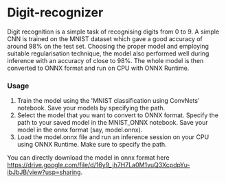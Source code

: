 # Digit-recognizer
Digit recognition is a simple task of recognising digits from 0 to 9. A simple CNN is trained on the MNIST dataset which gave a good accuracy of around 98% on the test set. Choosing the proper model and employing suitable regularisation technique, the model also performed well during inference with an accuracy of close to 98%. The whole model is then converted to ONNX format and run on CPU with ONNX Runtime.


### Usage
1. Train the model using the 'MNIST classification using ConvNets' notebook. Save your models by specifying the path. 
2. Select the model that you want to convert to ONNX format. Specify the path to your saved model in the MNIST_ONNX notebook. Save your model in the onnx format (say, model.onnx).   
3. Load the model.onnx file and run an inference session on your CPU using ONNX Runtime. Make sure to specify the path. 

You can directly download the model in onnx format here https://drive.google.com/file/d/16y9_jh7H7La0M1vuQ3XcpdpYu-ibJbJB/view?usp=sharing. 
